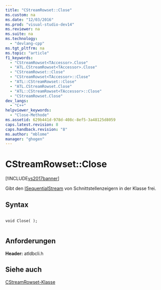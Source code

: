 ```yaml
---
title: "CStreamRowset::Close"
ms.custom: na
ms.date: "12/03/2016"
ms.prod: "visual-studio-dev14"
ms.reviewer: na
ms.suite: na
ms.technology: 
  - "devlang-cpp"
ms.tgt_pltfrm: na
ms.topic: "article"
f1_keywords: 
  - "CStreamRowset<TAccessor>.Close"
  - "ATL.CStreamRowset<TAccessor>.Close"
  - "CStreamRowset::Close"
  - "CStreamRowset<TAccessor>::Close"
  - "ATL::CStreamRowset::Close"
  - "ATL.CStreamRowset.Close"
  - "ATL::CStreamRowset<TAccessor>::Close"
  - "CStreamRowset.Close"
dev_langs: 
  - "C++"
helpviewer_keywords: 
  - "Close-Methode"
ms.assetid: 629b441d-978d-408c-8ef5-3a48125d8059
caps.latest.revision: 8
caps.handback.revision: "8"
ms.author: "mblome"
manager: "ghogen"
---
```

# CStreamRowset::Close
[!INCLUDE[vs2017banner](../../assembler/inline/includes/vs2017banner.md)]

Gibt den [ISequentialStream](https://msdn.microsoft.com/en-us/library/ms718035.aspx) von Schnittstellenzeigern in der Klasse frei.  
  
## Syntax  
  
```  
  
void Close( );  
  
```  
  
## Anforderungen  
 **Header:** atldbcli.h  
  
## Siehe auch  
 [CStreamRowset\-Klasse](../../data/oledb/cstreamrowset-class.md)